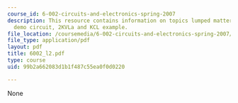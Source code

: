 ```yaml
---
course_id: 6-002-circuits-and-electronics-spring-2007
description: This resource contains information on topics lumped matter discipline,
  demo circuit, 2KVLa and KCL example.
file_location: /coursemedia/6-002-circuits-and-electronics-spring-2007/99b2a662083d1b1f487c55ea0f0d0220_6002_l2.pdf
file_type: application/pdf
layout: pdf
title: 6002_l2.pdf
type: course
uid: 99b2a662083d1b1f487c55ea0f0d0220

---
```

None